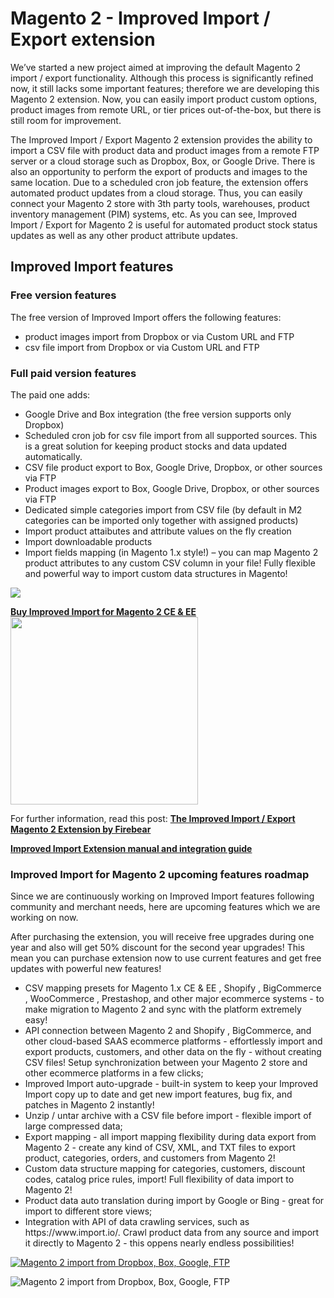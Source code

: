 # Magento 2 - Improved Import / Export extension  

We’ve started a new project aimed at improving the default Magento 2 import / export functionality. Although this process is significantly refined now, it still lacks some important features; therefore we are developing this Magento 2 extension. Now, you can easily import product custom options, product images from remote URL, or tier prices out-of-the-box, but there is still room for improvement. 

The Improved Import / Export Magento 2 extension provides the ability to import a CSV file with product data and product images from a remote FTP server or a cloud storage such as Dropbox, Box, or Google Drive. There is also an opportunity to perform the export of products and images to the same location. Due to a scheduled cron job feature, the extension offers automated product updates from a cloud storage. Thus, you can easily connect your Magento 2 store with 3th party tools, warehouses, product inventory management (PIM) systems, etc. As you can see, Improved Import / Export for Magento 2 is useful for automated product stock status updates as well as any other product attribute updates.

<h2>Improved Import features</h2> 

<h3>Free version features</h3>

The free version of Improved Import offers the following features:

- product images import from Dropbox or via Custom URL and FTP 
- csv file import from Dropbox or via Custom URL and FTP 

<h3>Full paid version features</h3>

The paid one adds:
- Google Drive and Box integration (the free version supports only Dropbox)
- Scheduled cron job for csv file import from all supported sources. This is a great solution for keeping product stocks and data updated automatically. 
- CSV file product export to Box, Google Drive, Dropbox, or other sources via FTP
- Product images export to Box, Google Drive, Dropbox, or other sources via FTP
- Dedicated simple categories import from CSV file (by default in M2 categories can be imported only together with assigned products)
- Import product attaibutes and attribute values on the fly creation 
- Import downloadable products 
- Import fields mapping (in Magento 1.x style!) – you can map Magento 2 product attributes to any custom CSV column in your file! Fully flexible and powerful way to import custom data structures in Magento!

<a href="https://firebearstudio.com/the-improved-import.html" title="Magento 2 Improved Import"><img src="https://firebearstudio.com/blog/wp-content/uploads/2016/05/Unbenannt-1.gif"></a>

<a href="https://firebearstudio.com/the-improved-import.html" title="Magento 2 Improved Import">
<b>Buy Improved Import for Magento 2 CE & EE </b></a><br />
<a href="https://firebearstudio.com/the-improved-import.html" title="Magento 2 Improved Import"><img width="300" src="https://firebearstudio.com/blog/wp-content/uploads/2016/05/module_logos3-1.jpg" /></a>

For further information, read this post: <a href="https://firebearstudio.com/blog/the-improved-import-export-magento-2-extension-by-firebear.html" title="The Improved Import / Export Magento 2 Extension by Firebear" ><strong>The Improved Import / Export Magento 2 Extension by Firebear</strong></a>

<a href="https://firebearstudio.com/blog/improved-import-magento-2-extension-manual.html"><b>Improved Import Extension manual and integration guide</b></a>

<h3 style="text-align: justify;">Improved Import for Magento 2 upcoming features roadmap</h3>
Since we are continuously working on Improved Import features following community and merchant needs, here are upcoming features which we are working on now.

After purchasing the extension, you will receive free upgrades during one year and also will get 50% discount for the second year upgrades! This mean you can purchase extension now to use current features and get free updates with powerful new features!
<ul>
	<li>CSV mapping presets for Magento 1.x CE &amp; EE , Shopify , BigCommerce , WooCommerce , Prestashop, and other major ecommerce systems - to make migration to Magento 2 and sync with the platform extremely easy!</li>
	<li>API connection between Magento 2 and Shopify , BigCommerce, and other cloud-based SAAS ecommerce platforms - effortlessly import and export products, customers, and other data on the fly - without creating CSV files! Setup synchronization between your Magento 2 store and other ecommerce platforms in a few clicks;</li>
	<li>Improved Import auto-upgrade - built-in system to keep your Improved Import copy up to date and get new import features, bug fix, and patches in Magento 2 instantly!</li>
	<li>Unzip / untar archive with a CSV file before import - flexible import of large compressed data;</li>
	<li>Export mapping - all import mapping flexibility during data export from Magento 2 - create any kind of CSV, XML, and TXT files to export product, categories, orders, and customers from Magento 2!</li>
	<li>Custom data structure mapping for categories, customers, discount codes, catalog price rules, import! Full flexibility of data import to Magento 2!</li>
	<li>Product data auto translation during import by Google or Bing - great for import to different store views;</li>
	<li>Integration with API of data crawling services, such as https://www.import.io/. Crawl product data from any source and import it directly to Magento 2 - this oppens nearly endless possibilities!</li>
</ul>

<a href="https://firebearstudio.com/the-improved-import.html" title="Magento 2 Improved Import"><img src="https://firebearstudio.com/files/m2import/magento2-dropbox-box-drive-ftp-products-images-import.png" alt="Magento 2 import from Dropbox, Box, Google, FTP" /></a>

<img src="https://firebearstudio.com/files/m2import/magento-import-dropbox.png" alt="Magento 2 import from Dropbox, Box, Google, FTP" />


